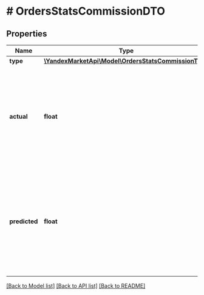 # # OrdersStatsCommissionDTO

## Properties

Name | Type | Description | Notes
------------ | ------------- | ------------- | -------------
**type** | [**\YandexMarketApi\Model\OrdersStatsCommissionType**](OrdersStatsCommissionType.md) |  | [optional]
**actual** | **float** | Сумма в рублях, которая была выставлена в момент создания заказа и которую нужно оплатить. Точность — два знака после запятой. | [optional]
**predicted** | **float** | Сумма в рублях, которая была бы выставлена, если бы заказ был создан в момент формирования отчета по заказам. Точность — два знака после запятой. | [optional]

[[Back to Model list]](../../README.md#models) [[Back to API list]](../../README.md#endpoints) [[Back to README]](../../README.md)
